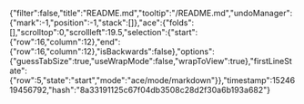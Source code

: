 {"filter":false,"title":"README.md","tooltip":"/README.md","undoManager":{"mark":-1,"position":-1,"stack":[]},"ace":{"folds":[],"scrolltop":0,"scrollleft":19.5,"selection":{"start":{"row":16,"column":12},"end":{"row":16,"column":12},"isBackwards":false},"options":{"guessTabSize":true,"useWrapMode":false,"wrapToView":true},"firstLineState":{"row":5,"state":"start","mode":"ace/mode/markdown"}},"timestamp":1524619456792,"hash":"8a33191125c67f04db3508c28d2f30a6b193a682"}